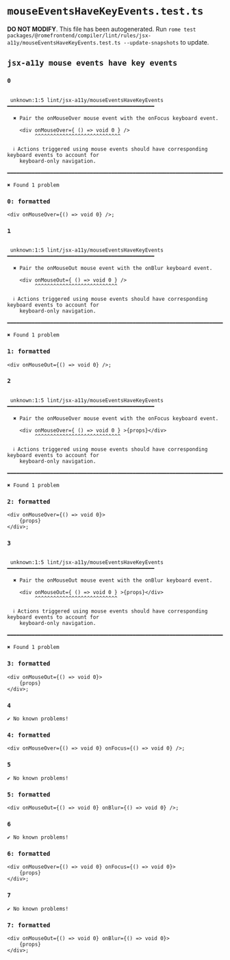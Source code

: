 # `mouseEventsHaveKeyEvents.test.ts`

**DO NOT MODIFY**. This file has been autogenerated. Run `rome test packages/@romefrontend/compiler/lint/rules/jsx-a11y/mouseEventsHaveKeyEvents.test.ts --update-snapshots` to update.

## `jsx-a11y mouse events have key events`

### `0`

```

 unknown:1:5 lint/jsx-a11y/mouseEventsHaveKeyEvents ━━━━━━━━━━━━━━━━━━━━━━━━━━━━━━━━━━━━━━━━━━━━━━━━

  ✖ Pair the onMouseOver mouse event with the onFocus keyboard event.

    <div onMouseOver={ () => void 0 } />
         ^^^^^^^^^^^^^^^^^^^^^^^^^^^^

  ℹ Actions triggered using mouse events should have corresponding keyboard events to account for
    keyboard-only navigation.

━━━━━━━━━━━━━━━━━━━━━━━━━━━━━━━━━━━━━━━━━━━━━━━━━━━━━━━━━━━━━━━━━━━━━━━━━━━━━━━━━━━━━━━━━━━━━━━━━━━━

✖ Found 1 problem

```

### `0: formatted`

```
<div onMouseOver={() => void 0} />;

```

### `1`

```

 unknown:1:5 lint/jsx-a11y/mouseEventsHaveKeyEvents ━━━━━━━━━━━━━━━━━━━━━━━━━━━━━━━━━━━━━━━━━━━━━━━━

  ✖ Pair the onMouseOut mouse event with the onBlur keyboard event.

    <div onMouseOut={ () => void 0 } />
         ^^^^^^^^^^^^^^^^^^^^^^^^^^^

  ℹ Actions triggered using mouse events should have corresponding keyboard events to account for
    keyboard-only navigation.

━━━━━━━━━━━━━━━━━━━━━━━━━━━━━━━━━━━━━━━━━━━━━━━━━━━━━━━━━━━━━━━━━━━━━━━━━━━━━━━━━━━━━━━━━━━━━━━━━━━━

✖ Found 1 problem

```

### `1: formatted`

```
<div onMouseOut={() => void 0} />;

```

### `2`

```

 unknown:1:5 lint/jsx-a11y/mouseEventsHaveKeyEvents ━━━━━━━━━━━━━━━━━━━━━━━━━━━━━━━━━━━━━━━━━━━━━━━━

  ✖ Pair the onMouseOver mouse event with the onFocus keyboard event.

    <div onMouseOver={ () => void 0 } >{props}</div>
         ^^^^^^^^^^^^^^^^^^^^^^^^^^^^

  ℹ Actions triggered using mouse events should have corresponding keyboard events to account for
    keyboard-only navigation.

━━━━━━━━━━━━━━━━━━━━━━━━━━━━━━━━━━━━━━━━━━━━━━━━━━━━━━━━━━━━━━━━━━━━━━━━━━━━━━━━━━━━━━━━━━━━━━━━━━━━

✖ Found 1 problem

```

### `2: formatted`

```
<div onMouseOver={() => void 0}>
	{props}
</div>;

```

### `3`

```

 unknown:1:5 lint/jsx-a11y/mouseEventsHaveKeyEvents ━━━━━━━━━━━━━━━━━━━━━━━━━━━━━━━━━━━━━━━━━━━━━━━━

  ✖ Pair the onMouseOut mouse event with the onBlur keyboard event.

    <div onMouseOut={ () => void 0 } >{props}</div>
         ^^^^^^^^^^^^^^^^^^^^^^^^^^^

  ℹ Actions triggered using mouse events should have corresponding keyboard events to account for
    keyboard-only navigation.

━━━━━━━━━━━━━━━━━━━━━━━━━━━━━━━━━━━━━━━━━━━━━━━━━━━━━━━━━━━━━━━━━━━━━━━━━━━━━━━━━━━━━━━━━━━━━━━━━━━━

✖ Found 1 problem

```

### `3: formatted`

```
<div onMouseOut={() => void 0}>
	{props}
</div>;

```

### `4`

```
✔ No known problems!

```

### `4: formatted`

```
<div onMouseOver={() => void 0} onFocus={() => void 0} />;

```

### `5`

```
✔ No known problems!

```

### `5: formatted`

```
<div onMouseOut={() => void 0} onBlur={() => void 0} />;

```

### `6`

```
✔ No known problems!

```

### `6: formatted`

```
<div onMouseOver={() => void 0} onFocus={() => void 0}>
	{props}
</div>;

```

### `7`

```
✔ No known problems!

```

### `7: formatted`

```
<div onMouseOut={() => void 0} onBlur={() => void 0}>
	{props}
</div>;

```
